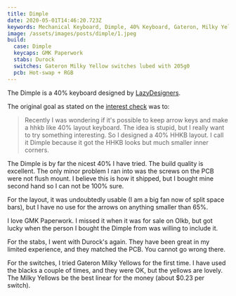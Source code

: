 ```yaml
---
title: Dimple
date: 2020-05-01T14:46:20.723Z
keywords: Mechanical Keyboard, Dimple, 40% Keyboard, Gateron, Milky Yellow
image: /assets/images/posts/dimple/1.jpeg
build:
  case: Dimple
  keycaps: GMK Paperwork
  stabs: Durock
  switches: Gateron Milky Yellow switches lubed with 205g0
  pcb: Hot-swap + RGB
---
```


The Dimple is a 40% keyboard designed by [LazyDesigners](http://lazydesigners.cn).

The original goal as stated on the [interest check](https://geekhack.org/index.php?topic=99501.0) was to:

> Recently I was wondering if it's possible to keep arrow keys and make a hhkb like 40% layout keyboard. The idea is stupid, but I really want to try something interesting. So I designed a 40% HHKB layout. I call it Dimple because it got the HHKB looks but much smaller inner corners.

The Dimple is by far the nicest 40% I have tried. The build quality is excellent. The only minor problem I ran into was the screws on the PCB were not flush mount. I believe this is how it shipped, but I bought mine second hand so I can not be 100% sure.

For the layout, it was undoubtedly usable (I am a big fan now of split space bars), but I have no use for the arrows on anything smaller than 65%.

I love GMK Paperwork. I missed it when it was for sale on Olkb, but got lucky when the person I bought the Dimple from was willing to include it.

For the stabs, I went with Durock's again. They have been great in my limited experience, and they matched the PCB. You cannot go wrong there.

For the switches, I tried Gateron Milky Yellows for the first time. I have used the blacks a couple of times, and they were OK, but the yellows are lovely. The Milky Yellows be the best linear for the money (about \$0.23 per switch).
